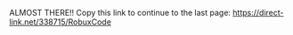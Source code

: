 ALMOST THERE!! Copy this link to continue to the last page: https://direct-link.net/338715/RobuxCode
